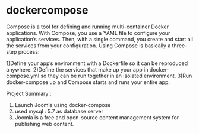 # dockercompose

Compose is a tool for defining and running multi-container Docker applications. With Compose, you use a YAML file to configure your application’s services. Then, with a single command, you create and start all the services from your configuration.
Using Compose is basically a three-step process:

1)Define your app’s environment with a Dockerfile so it can be reproduced anywhere.
2)Define the services that make up your app in docker-compose.yml so they can be run together in an isolated environment.
3)Run docker-compose up and Compose starts and runs your entire app.


Project Summary :
1) Launch Joomla using docker-compose
2) used mysql : 5.7 as database server
3) Joomla is a free and open-source content management system for publishing web content.
